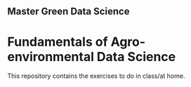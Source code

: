 ## Master Green Data Science
# Fundamentals of Agro-environmental Data Science

This repository contains the exercises to do in class/at home.
